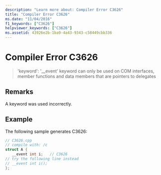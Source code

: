 ```yaml
---
description: "Learn more about: Compiler Error C3626"
title: "Compiler Error C3626"
ms.date: "11/04/2016"
f1_keywords: ["C3626"]
helpviewer_keywords: ["C3626"]
ms.assetid: 43926e2b-1ba9-4a43-9343-c58449cbb336
---
```

# Compiler Error C3626

> 'keyword': '__event' keyword can only be used on COM interfaces, member functions and data members that are pointers to delegates

## Remarks

A keyword was used incorrectly.

## Example

The following sample generates C3626:

```cpp
// C3626.cpp
// compile with: /c
struct A {
   __event int i;   // C3626
// try the following line instead
// __event int i();
};
```
